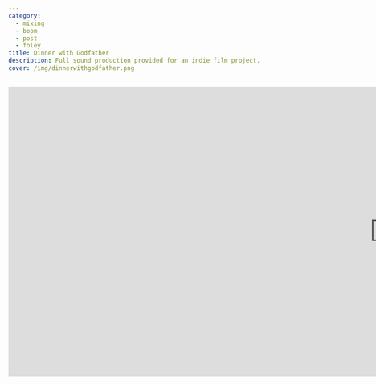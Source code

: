 ```yaml
---
category:
  - mixing
  - boom
  - post
  - foley
title: Dinner with Godfather
description: Full sound production provided for an indie film project.
cover: /img/dinnerwithgodfather.png
---
```

<iframe width="1520" height="577" src="https://www.youtube.com/embed/5zqoFt6H4GY" title="YouTube video player" frameborder="0" allow="accelerometer; autoplay; clipboard-write; encrypted-media; gyroscope; picture-in-picture" allowfullscreen></iframe>